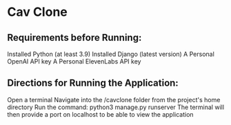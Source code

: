 # Cav Clone

## Requirements before Running:
Installed Python (at least 3.9)
Installed Django (latest version)
A Personal OpenAI API key
A Personal ElevenLabs API key

## Directions for Running the Application:
Open a terminal
Navigate into the /cavclone folder from the project's home directory
Run the command: python3 manage.py runserver
The terminal will then provide a port on localhost to be able to view the application

